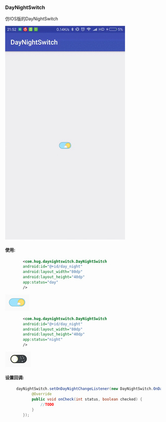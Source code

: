 ### DayNightSwitch
仿IOS版的DayNightSwitch

![Source](https://github.com/HStanN/DayNightSwitch/blob/master/image/switch.gif)

#### 使用:
```xml
        <com.hug.daynightswitch.DayNightSwitch
        android:id="@+id/day_night"
        android:layout_width="80dp"
        android:layout_height="40dp"
        app:status="day"
        />
```
![day](https://github.com/HStanN/DayNightSwitch/blob/master/image/day.png)

```xml
        <com.hug.daynightswitch.DayNightSwitch
        android:id="@+id/day_night"
        android:layout_width="80dp"
        android:layout_height="40dp"
        app:status="night"
        />
```
![night](https://github.com/HStanN/DayNightSwitch/blob/master/image/night.png)
#### 设置回调:
```java
     dayNightSwitch.setOnDayNightChangeListener(new DayNightSwitch.OnDayNightChangeListener() {
            @Override
            public void onCheck(int status, boolean checked) {
                //TODO
            }
        });
```
